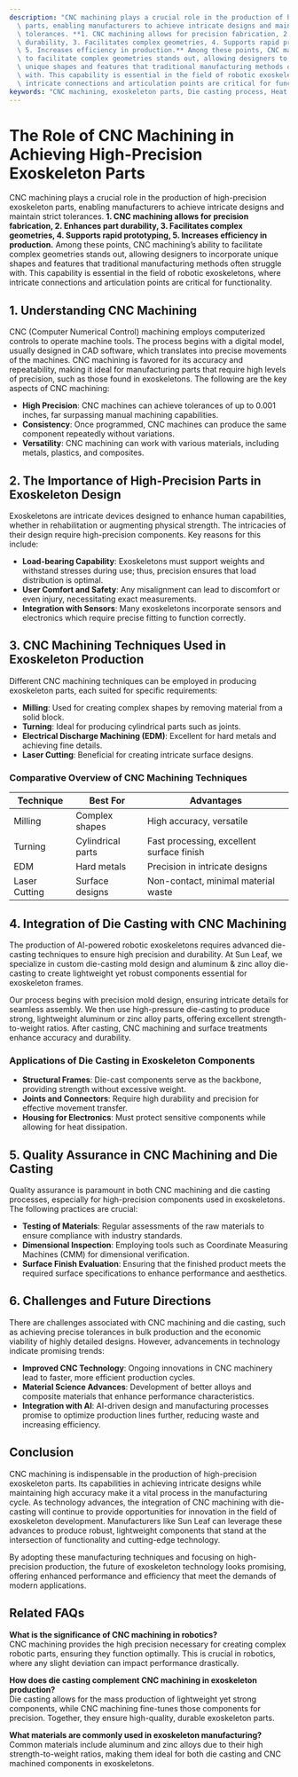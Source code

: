 ```yaml
---
description: "CNC machining plays a crucial role in the production of high-precision exoskeleton\
  \ parts, enabling manufacturers to achieve intricate designs and maintain strict\
  \ tolerances. **1. CNC machining allows for precision fabrication, 2. Enhances part\
  \ durability, 3. Facilitates complex geometries, 4. Supports rapid prototyping,\
  \ 5. Increases efficiency in production.** Among these points, CNC machining’s ability\
  \ to facilitate complex geometries stands out, allowing designers to incorporate\
  \ unique shapes and features that traditional manufacturing methods often struggle\
  \ with. This capability is essential in the field of robotic exoskeletons, where\
  \ intricate connections and articulation points are critical for functionality."
keywords: "CNC machining, exoskeleton parts, Die casting process, Heat dissipation performance"
---
```

# The Role of CNC Machining in Achieving High-Precision Exoskeleton Parts

CNC machining plays a crucial role in the production of high-precision exoskeleton parts, enabling manufacturers to achieve intricate designs and maintain strict tolerances. **1. CNC machining allows for precision fabrication, 2. Enhances part durability, 3. Facilitates complex geometries, 4. Supports rapid prototyping, 5. Increases efficiency in production.** Among these points, CNC machining’s ability to facilitate complex geometries stands out, allowing designers to incorporate unique shapes and features that traditional manufacturing methods often struggle with. This capability is essential in the field of robotic exoskeletons, where intricate connections and articulation points are critical for functionality.

## **1. Understanding CNC Machining**

CNC (Computer Numerical Control) machining employs computerized controls to operate machine tools. The process begins with a digital model, usually designed in CAD software, which translates into precise movements of the machines. CNC machining is favored for its accuracy and repeatability, making it ideal for manufacturing parts that require high levels of precision, such as those found in exoskeletons. The following are the key aspects of CNC machining:

- **High Precision**: CNC machines can achieve tolerances of up to 0.001 inches, far surpassing manual machining capabilities.
- **Consistency**: Once programmed, CNC machines can produce the same component repeatedly without variations.
- **Versatility**: CNC machining can work with various materials, including metals, plastics, and composites.

## **2. The Importance of High-Precision Parts in Exoskeleton Design**

Exoskeletons are intricate devices designed to enhance human capabilities, whether in rehabilitation or augmenting physical strength. The intricacies of their design require high-precision components. Key reasons for this include:

- **Load-bearing Capability**: Exoskeletons must support weights and withstand stresses during use; thus, precision ensures that load distribution is optimal.
- **User Comfort and Safety**: Any misalignment can lead to discomfort or even injury, necessitating exact measurements.
- **Integration with Sensors**: Many exoskeletons incorporate sensors and electronics which require precise fitting to function correctly.

## **3. CNC Machining Techniques Used in Exoskeleton Production**

Different CNC machining techniques can be employed in producing exoskeleton parts, each suited for specific requirements:

- **Milling**: Used for creating complex shapes by removing material from a solid block.
- **Turning**: Ideal for producing cylindrical parts such as joints.
- **Electrical Discharge Machining (EDM)**: Excellent for hard metals and achieving fine details.
- **Laser Cutting**: Beneficial for creating intricate surface designs.

### **Comparative Overview of CNC Machining Techniques**

| Technique                      | Best For                                    | Advantages                                   |
|-------------------------------|---------------------------------------------|----------------------------------------------|
| Milling                       | Complex shapes                             | High accuracy, versatile                     |
| Turning                       | Cylindrical parts                          | Fast processing, excellent surface finish    |
| EDM                           | Hard metals                                | Precision in intricate designs                |
| Laser Cutting                 | Surface designs                            | Non-contact, minimal material waste          |

## **4. Integration of Die Casting with CNC Machining**

The production of AI-powered robotic exoskeletons requires advanced die-casting techniques to ensure high precision and durability. At Sun Leaf, we specialize in custom die-casting mold design and aluminum & zinc alloy die-casting to create lightweight yet robust components essential for exoskeleton frames.

Our process begins with precision mold design, ensuring intricate details for seamless assembly. We then use high-pressure die-casting to produce strong, lightweight aluminum or zinc alloy parts, offering excellent strength-to-weight ratios. After casting, CNC machining and surface treatments enhance accuracy and durability. 

### **Applications of Die Casting in Exoskeleton Components**

- **Structural Frames**: Die-cast components serve as the backbone, providing strength without excessive weight.
- **Joints and Connectors**: Require high durability and precision for effective movement transfer.
- **Housing for Electronics**: Must protect sensitive components while allowing for heat dissipation.

## **5. Quality Assurance in CNC Machining and Die Casting**

Quality assurance is paramount in both CNC machining and die casting processes, especially for high-precision components used in exoskeletons. The following practices are crucial:

- **Testing of Materials**: Regular assessments of the raw materials to ensure compliance with industry standards.
- **Dimensional Inspection**: Employing tools such as Coordinate Measuring Machines (CMM) for dimensional verification.
- **Surface Finish Evaluation**: Ensuring that the finished product meets the required surface specifications to enhance performance and aesthetics.

## **6. Challenges and Future Directions**

There are challenges associated with CNC machining and die casting, such as achieving precise tolerances in bulk production and the economic viability of highly detailed designs. However, advancements in technology indicate promising trends:

- **Improved CNC Technology**: Ongoing innovations in CNC machinery lead to faster, more efficient production cycles.
- **Material Science Advances**: Development of better alloys and composite materials that enhance performance characteristics.
- **Integration with AI**: AI-driven design and manufacturing processes promise to optimize production lines further, reducing waste and increasing efficiency.

## **Conclusion**

CNC machining is indispensable in the production of high-precision exoskeleton parts. Its capabilities in achieving intricate designs while maintaining high accuracy make it a vital process in the manufacturing cycle. As technology advances, the integration of CNC machining with die-casting will continue to provide opportunities for innovation in the field of exoskeleton development. Manufacturers like Sun Leaf can leverage these advances to produce robust, lightweight components that stand at the intersection of functionality and cutting-edge technology.

By adopting these manufacturing techniques and focusing on high-precision production, the future of exoskeleton technology looks promising, offering enhanced performance and efficiency that meet the demands of modern applications. 

## Related FAQs

**What is the significance of CNC machining in robotics?**  
CNC machining provides the high precision necessary for creating complex robotic parts, ensuring they function optimally. This is crucial in robotics, where any slight deviation can impact performance drastically.

**How does die casting complement CNC machining in exoskeleton production?**  
Die casting allows for the mass production of lightweight yet strong components, while CNC machining fine-tunes those components for precision. Together, they ensure high-quality, durable exoskeleton parts.

**What materials are commonly used in exoskeleton manufacturing?**  
Common materials include aluminum and zinc alloys due to their high strength-to-weight ratios, making them ideal for both die casting and CNC machined components in exoskeletons.

